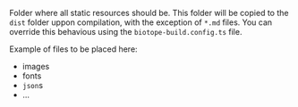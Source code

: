 Folder where all static resources should be. This folder will be copied to the `dist` folder uppon
compilation, with the exception of `*.md` files. You can override this behavious using the
`biotope-build.config.ts` file.

Example of files to be placed here:
- images
- fonts
- `json`s
- ...
